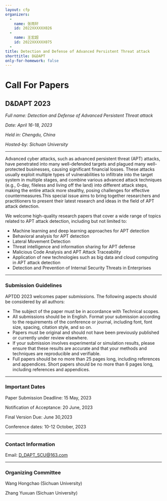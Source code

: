 ```yaml
---
layout: cfp
organizers:
  -
    name: 张雨轩
    id: 2022XXXXXX026
  -
    name: 王宏超
    id: 2022XXXXXX075
  -
title: Detection and Defense of Advanced Persistent Threat attack 
shorttitle: D&DAPT
only-for-homework: false
---
```


# Call For Papers
## D&DAPT 2023

_Full name: Detection and Defense of Advanced Persistent Threat attack_

_Date: April 16-18, 2023_

_Held in: Chengdu, China_

_Hosted-by: Sichuan University_

---

Advanced cyber attacks, such as advanced persistent threat (APT) attacks, have penetrated into many well-defended targets and plagued many well-protected businesses, causing significant financial losses. These attacks usually exploit multiple types of vulnerabilities to infiltrate into the target system in multiple stages, and combine various advanced attack techniques (e.g., 0-day, fileless and living off the land) into different attack steps, making the entire attack more stealthy, posing challenges for effective countermeasures.This special issue aims to bring together researchers and practitioners to present their latest research and ideas in the field of APT attack detection.

We welcome high-quality research papers that cover a wide range of topics related to APT attack detection, including but not limited to:

+ Machine learning and deep learning approaches for APT detection
+ Behavioral analysis for APT detection
+ Lateral Movement Detection
+ Threat intelligence and information sharing for APT defense
+ Malicious Code Analysis and APT Attack Traceability
+ Application of new technologies such as big data and cloud computing in APT attack detection
+ Detection and Prevention of Internal Security Threats in Enterprises

---
### Submission Guidelines

APTDD 2023 welcomes paper submissions. The following aspects should be considered by all authors:  

+ The subject of the paper must be in accordance with Technical scopes.
+ All submissions should be in English. Format your submission according to the requirements of the conference or journal, including font, font size, spacing, citation style, and so on. 
+ Papers must be original and should not have been previously published or currently under review elsewhere.
+ If your submission involves experimental or simulation results, please ensure that these results are accurate and that your methods and techniques are reproducible and verifiable. 
+ Full papers should be no more than 25 pages long, including references and appendices. Short papers should be no more than 6 pages long, including references and appendices.

---
### Important Dates

Paper Submission Deadline: 15 May, 2023

Notification of Acceptance: 20 June, 2023

Final Version Due: June 30,2023

Conference dates: 10-12 October, 2023

---
### Contact Information

Email: D_DAPT_SCU@163.com

---
### Organizing Committee

Wang Hongchao (Sichuan University)

Zhang Yuxuan (Sichuan University)